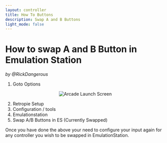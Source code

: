 ```yaml
---
layout: controller
title: How To Buttons
description: Swap A and B Buttons
light_mode: false
---
```


# How to swap A and B Button in Emulation Station
_by @RickDangerous_

1. Goto Options  

<div style="text-align: center;">
  
  ![Arcade Launch Screen](../../../../assets/guides/controller/options.png "Arcade Launch Screen")
</div>

2. Retropie Setup
3. Configuration / tools
4. Emulationstation
5. Swap A/B Buttons in ES (Currently Swapped)

Once you have done the above your need to configure your input again for any controller you wish to be swapped in EmulationStation.
